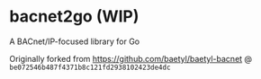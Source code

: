 # bacnet2go (WIP)

A BACnet/IP-focused library for Go

Originally forked from https://github.com/baetyl/baetyl-bacnet @ `be072546b487f4371b8c121fd2938102423de4dc`
